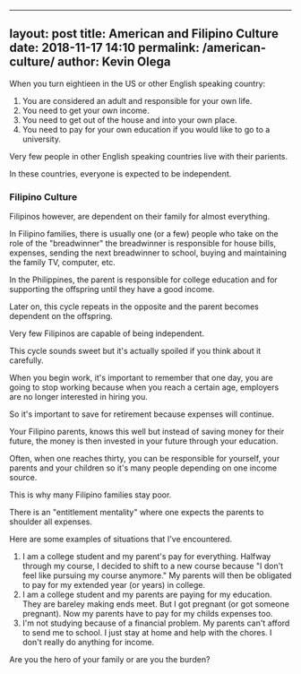 

--- 
layout: post 
title: American and Filipino Culture
date: 2018-11-17 14:10
permalink: /american-culture/ 
author: Kevin Olega 
--- 
When you turn eightieen in the US or other English speaking country:

1. You are considered an adult and responsible for your own life. 
2. You need to get your own income.
3. You need to get out of the house and into your own place.
4. You need to pay for your own education if you would like to go to a university.

Very few people in other English speaking countries live with their parients.

In these countries, everyone is expected to be independent.

### Filipino Culture

Filipinos however, are dependent on their family for almost everything. 

In Filipino families, there is usually one (or a few) people who take on the role of the "breadwinner" the breadwinner is responsible for house bills, expenses, sending the next breadwinner to school, buying and maintaining the family TV, computer, etc.

In the Philippines, the parent is responsible for college education and for supporting the offspring until they have a good income.

Later on, this cycle repeats in the opposite and the parent becomes dependent on the offspring.

Very few Filipinos are capable of being independent.

This cycle sounds sweet but it's actually spoiled if you think about it carefully.

When you begin work, it's important to remember that one day, you are going to stop working because when you reach a certain age, employers are no longer interested in hiring you.

So it's important to save for retirement because expenses will continue.

Your Filipino parents, knows this well but instead of saving money for their future, the money is then invested in your future through your education.

Often, when one reaches thirty, you can be responsible for yourself, your parents and your children so it's many people depending on one income source.

This is why many Filipino families stay poor.

There is an "entitlement mentality" where one expects the parents to shoulder all expenses.

Here are some examples of situations that I've encountered.

1. I am a college student and my parent's pay for everything. Halfway through my course, I decided to shift to a new course because "I don't feel like pursuing my course anymore." My parents will then be obligated to pay for my extended year (or years) in college.
2. I am a college student and my parents are paying for my education. They are bareley making ends meet. But I got pregnant (or got someone pregnant). Now my parents have to pay for my childs expenses too.
3. I'm not studying because of a financial problem. My parents can't afford to send me to school. I just stay at home and help with the chores. I don't really do anything for income.

Are you the hero of your family or are you the burden?